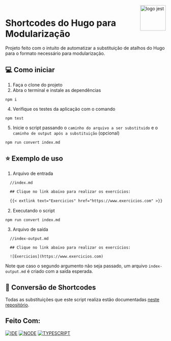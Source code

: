 <img src="https://d33wubrfki0l68.cloudfront.net/c38c7334cc3f23585738e40334284fddcaf03d5e/2e17c/images/hugo-logo-wide.svg" alt="logo jest" width="80px" align="right">

# Shortcodes do Hugo para Modularização

Projeto feito com o intuito de automatizar a substituição de atalhos do Hugo para o formato necessário para modularização. 

## 💻 Como iniciar

1. Faça o clone do projeto
3. Abra o terminal e instale as dependências
```shell
npm i
```
4. Verifique os testes da aplicação com o comando
```shell
npm test
```
5. Inicie o script passando o `caminho do arquivo a ser substituido` e o `caminho de output após a substituição` (opcional)
```shell
npm run convert index.md
```

## ⭐ Exemplo de uso
  1. Arquivo de entrada
  ```markdown
    //index.md
  
    ## Clique no link abaixo para realizar os exercícios:
  
    {{< extlink text="Exercicios" href="https://www.exercicios.com" >}}
  
  ```
  2. Executando o script
  ```shell
  npm run convert index.md
  ```
  3. Arquivo de saída
  ```
    //index-output.md

    ## Clique no link abaixo para realizar os exercícios:

    ![Exercicios](https://www.exercicios.com)
  ```
  Note que caso o segundo argumento não seja passado, um arquivo `index-output.md` é criado com a saída esperada.


## 🔧 Conversão de Shortcodes
  Todas as substituições que este script realiza estão documentadas [neste repositório](https://github.com/betrybe/hello-summers/blob/main/modularizacao/substituicoes-de-shortcodes/_index.md).

## Feito Com:
[![IDE](https://img.shields.io/badge/Visual_studio_code-0078D4?style=for-the-badge&logo=visual%20studio%20code&logoColor=white)](https://code.visualstudio.com/)
[![NODE](https://img.shields.io/badge/Node.js-339933?style=for-the-badge&logo=nodedotjs&logoColor=white)](https://nodejs.org/)
[![TYPESCRIPT](https://img.shields.io/badge/TypeScript-007ACC?style=for-the-badge&logo=typescript&logoColor=white)](https://www.typescriptlang.org/)
